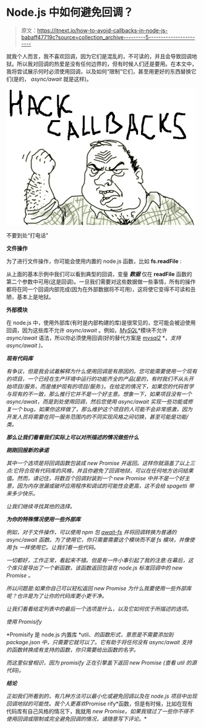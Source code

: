# Node.js 中如何避免回调？

> 原文：<https://itnext.io/how-to-avoid-callbacks-in-node-js-babaff47719c?source=collection_archive---------5----------------------->

就我个人而言，我不喜欢回调，因为它们是混乱的，不可读的，并且会导致回调地狱。所以我对回调的热爱是没有任何边界的，但有时候人们还是要用。在本文中，我将尝试展示何时必须使用回调，以及如何“限制”它们，甚至用更好的东西替换它们(是的， *async/await* 就是这样)。

![](img/1326fdebe978e982bf06e93f63c54abf.png)

不要到处“打电话”

**文件操作**

为了进行文件操作，你可能会使用内置的 node.js 函数，比如 **fs.readFile** :

从上面的基本示例中我们可以看到典型的回调，变量 ***数据*** 仅在 **readFile** 函数的第二个参数中可用(这是回调)。一旦我们需要对这些数据做一些事情，所有的操作都将在同一个回调内部完成(因为在外部数据将不可用)，这将使它变得不可读和丑陋，基本上是地狱。

**外部模块**

在 node.js 中，使用外部库(有时是内部构建的库)是很常见的，您可能会被迫使用回调，因为这些库不允许 *async/await* 。例如，[*MySQL*](https://www.npmjs.com/package/mysql)*模块不允许 *async/await* 语法，所以你必须使用回调(好的替代方案是 [*mysql2*](https://www.npmjs.com/package/mysql2) *，*支持 *async/await* )。*

***现有代码库***

*有争议，但是我会试着解释为什么使用回调是有原因的。您可能需要使用一个现有的项目，一个已经在生产环境中运行的功能齐全的产品(是的，有时我们不从头开始项目/服务，而是维护现有的项目/服务:)。在给定的情况下，如果您的代码哲学与现有的不一致，那么推行它并不是一个好主意。想象一下，如果项目没有一个 async/await，而是到处使用回调，然后您使用 *async/await* 实现一些功能或修复一个 bug。如果你这样做了，那么维护这个项目的人可能不会非常感激，因为开发人员将需要在同一服务范围内的不同实现风格之间切换，甚至可能是功能/类。*

***那么让我们看看我们实际上可以对所描述的情况做些什么***

***刚刚回报新的承诺***

*其中一个选项是将回调函数包装成 *new Promise* 并返回。这样你就涵盖了以上三点:它符合现有代码库的风格，并且你避免了回调地狱，可以在任何地方访问结果值。然而，请记住，将数百个回调封装到一个 *new Promise* 中并不是一个好主意，因为内存泄漏或破坏应用程序和调试的可能性会更高，这不会给 spagetti 带来多少快乐。*

*让我们继续寻找其他的选择。*

***为你的特殊情况使用一些外部库***

*例如，对于文件操作，可以使用 npm 包 [*await-fs*](https://www.npmjs.com/package/await-fs) 并将回调转换为普通的 *async/await* 函数。为了使用它，你只需要需要这个模块而不是 *fs* 模块，并像使用 *fs* 一样使用它。让我们看一些代码。*

*一切都好，工作正常，看起来不错。但是有一件小事引起了我的注意:在幕后，这个库只是导出了一个新函数，该函数返回包装在 node.js 标准回调中的 *new Promise* 。*

*所以问题是:如果你自己可以轻松返回 *new Promise* 为什么我要使用一些外部库呢？也许是为了让你的代码库更小更干净。*

*让我们看看给定列表中的最后一个选项是什么，以及它如何优于所描述的选项。*

*使用 Promisify*

*Promisify 是 node.js 内置库 *util、*的函数形式，意思是不需要添加到 package.json 中，只需要它就可以了。它有助于将任何没有 *async/await* 支持的函数转换成有支持的函数，你只需要给出函数的名字。*

*而这里似曾相识，因为 *promisify* 正在引擎盖下返回 *new Promise* (查看 util 的源代码)。*

***结论***

*正如我们所看到的，有几种方法可以最小化或避免回调以及在 node.js 项目中出现回调地狱的可能性。我个人更喜欢*Promise rify*函数，但是有时候，比如在现有代码库有自己风格的情况下，我就用 *new Promise。如果我错过了一些你不得不使用回调或限制或完全避免回调的情况，请随意写下评论。**